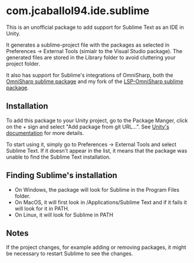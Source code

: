 # com.jcaballol94.ide.sublime

This is an unofficial package to add support for Sublime Text as an IDE in Unity.

It generates a sublime-project file with the packages as selected in Preferences -> External Tools (simialr to the Visual Studio package).
The generated files are stored in the Library folder to avoid cluttering your project folder.

It also has support for Sublime's integrations of OmniSharp, both the [OmniSharp sublime package](https://github.com/OmniSharp/omnisharp-sublime) and my fork of the [LSP-OmniSharp sublime package](https://github.com/jcaballol94/LSP-OmniSharp).

## Installation

To add this package to your Unity project, go to the Package Manger, click on the + sign and select "Add package from git URL...".
See [Unity's documentation](https://docs.unity3d.com/Manual/upm-ui-giturl.html) for more details.

To start using it, simply go to Preferences -> External Tools and select Sublime Text. If it doesn't appear in the list, it means that the package was unable to find the Sublime Text installation.

## Finding Sublime's installation

* On Windows, the package will look for Sublime in the Program Files folder.
* On MacOS, it will first look in /Applications/Sublime Text and if it fails it will look for it in PATH.
* On Linux, it will look for Sublime in PATH

## Notes

If the project changes, for example adding or removing packages, it might be necessary to restart Sublime to see the changes.
